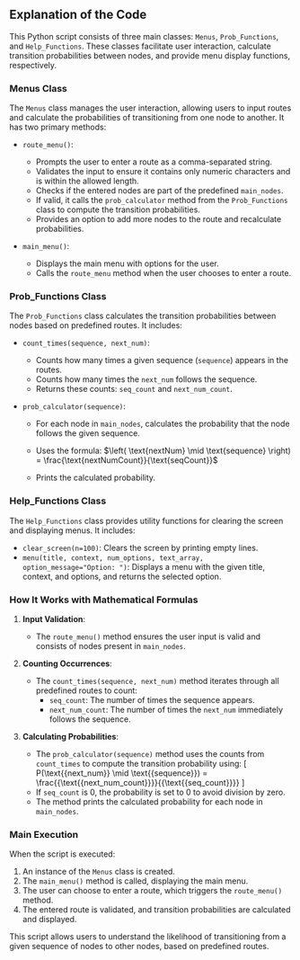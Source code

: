 ## Explanation of the Code

This Python script consists of three main classes: `Menus`, `Prob_Functions`, and `Help_Functions`. These classes facilitate user interaction, calculate transition probabilities between nodes, and provide menu display functions, respectively.

### Menus Class

The `Menus` class manages the user interaction, allowing users to input routes and calculate the probabilities of transitioning from one node to another. It has two primary methods:

- `route_menu()`: 
  - Prompts the user to enter a route as a comma-separated string.
  - Validates the input to ensure it contains only numeric characters and is within the allowed length.
  - Checks if the entered nodes are part of the predefined `main_nodes`.
  - If valid, it calls the `prob_calculator` method from the `Prob_Functions` class to compute the transition probabilities.
  - Provides an option to add more nodes to the route and recalculate probabilities.

- `main_menu()`: 
  - Displays the main menu with options for the user.
  - Calls the `route_menu` method when the user chooses to enter a route.

### Prob_Functions Class

The `Prob_Functions` class calculates the transition probabilities between nodes based on predefined routes. It includes:

- `count_times(sequence, next_num)`:
  - Counts how many times a given sequence (`sequence`) appears in the routes.
  - Counts how many times the `next_num` follows the sequence.
  - Returns these counts: `seq_count` and `next_num_count`.

- `prob_calculator(sequence)`:
  - For each node in `main_nodes`, calculates the probability that the node follows the given sequence.
  - Uses the formula:
$\left( \text{nextNum} \mid \text{sequence} \right) = \frac{\text{nextNumCount}}{\text{seqCount}}$




  - Prints the calculated probability.

### Help_Functions Class

The `Help_Functions` class provides utility functions for clearing the screen and displaying menus. It includes:

- `clear_screen(n=100)`: Clears the screen by printing empty lines.
- `menu(title, context, num_options, text_array, option_message="Option: ")`: Displays a menu with the given title, context, and options, and returns the selected option.

### How It Works with Mathematical Formulas

1. **Input Validation**:
   - The `route_menu()` method ensures the user input is valid and consists of nodes present in `main_nodes`.

2. **Counting Occurrences**:
   - The `count_times(sequence, next_num)` method iterates through all predefined routes to count:
     - `seq_count`: The number of times the sequence appears.
     - `next_num_count`: The number of times the `next_num` immediately follows the sequence.

3. **Calculating Probabilities**:
   - The `prob_calculator(sequence)` method uses the counts from `count_times` to compute the transition probability using:
     \[
     P(\text{{next\_num}} \mid \text{{sequence}}) = \frac{{\text{{next\_num\_count}}}}{{\text{{seq\_count}}}}
     \]
   - If `seq_count` is 0, the probability is set to 0 to avoid division by zero.
   - The method prints the calculated probability for each node in `main_nodes`.

### Main Execution

When the script is executed:

1. An instance of the `Menus` class is created.
2. The `main_menu()` method is called, displaying the main menu.
3. The user can choose to enter a route, which triggers the `route_menu()` method.
4. The entered route is validated, and transition probabilities are calculated and displayed.

This script allows users to understand the likelihood of transitioning from a given sequence of nodes to other nodes, based on predefined routes.
